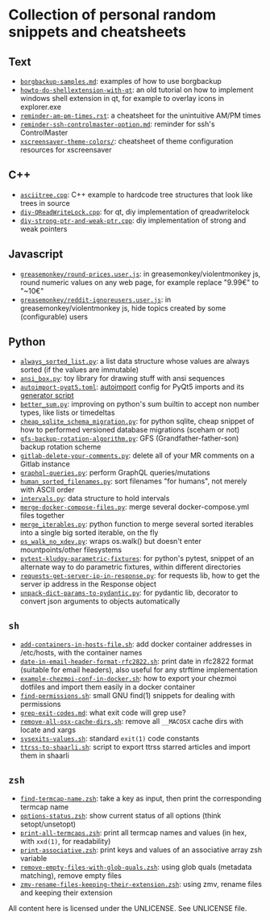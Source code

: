 # Collection of personal random snippets and cheatsheets

## Text
- [`borgbackup-samples.md`](text/borgbackup-samples.md): examples of how to use borgbackup
- [`howto-do-shellextension-with-qt`](text/howto-do-shellextension-with-qt): an old tutorial on how to implement windows shell extension in qt, for example to overlay icons in explorer.exe
- [`reminder-am-pm-times.rst`](text/reminder-am-pm-times.rst): a cheatsheet for the unintuitive AM/PM times
- [`reminder-ssh-controlmaster-option.md`](text/reminder-ssh-controlmaster-option.md): reminder for ssh's ControlMaster
- [`xscreensaver-theme-colors/`](text/xscreensaver-theme-colors/): cheatsheet of theme configuration resources for xscreensaver

## C++
- [`asciitree.cpp`](cpp/asciitree.cpp): C++ example to hardcode tree structures that look like trees in source
- [`diy-QReadWriteLock.cpp`](cpp/diy-QReadWriteLock.cpp): for qt, diy implementation of qreadwritelock
- [`diy-strong-ptr-and-weak-ptr.cpp`](cpp/diy-strong-ptr-and-weak-ptr.cpp): diy implementation of strong and weak pointers

## Javascript
- [`greasemonkey/round-prices.user.js`](javascript/greasemonkey/round-prices.user.js): in greasemonkey/violentmonkey js, round numeric values on any web page, for example replace "9.99€" to "~10€"
- [`greasemonkey/reddit-ignoreusers.user.js`](javascript/greasemonkey/reddit-ignoreusers.user.js): in greasemonkey/violentmonkey js, hide topics created by some (configurable) users

## Python
- [`always_sorted_list.py`](python/sorted_list.py): a list data structure whose values are always sorted (if the values are immutable)
- [`ansi_box.py`](python/ansi_box.py): toy library for drawing stuff with ansi sequences
- [`autoimport-pyqt5.toml`](python/autoimport-pyqt5.toml): [autoimport](https://lyz-code.github.io/autoimport/) config for PyQt5 imports and its [generator script](python/autoimport-pyqt5-config-generator.py)
- [`better_sum.py`](python/better_sum.py): improving on python's sum builtin to accept non number types, like lists or timedeltas
- [`cheap_sqlite_schema_migration.py`](python/cheap_sqlite_schema_migration.py): for python sqlite, cheap snippet of how to performed versioned database migrations (sceham or not)
- [`gfs-backup-rotation-algorithm.py`](python/gfs-backup-rotation-algorithm.py): GFS (Grandfather-father-son) backup rotation scheme
- [`gitlab-delete-your-comments.py`](python/gitlab-delete-your-comments.py): delete all of your MR comments on a Gitlab instance
- [`graphql-queries.py`](python/graphql-queries.py): perform GraphQL queries/mutations
- [`human_sorted_filenames.py`](python/sorted_filenames.py): sort filenames "for humans", not merely with ASCII order
- [`intervals.py`](python/intervals.py): data structure to hold intervals
- [`merge-docker-compose-files.py`](python/merge-docker-compose-files.py): merge several docker-compose.yml files together
- [`merge_iterables.py`](python/merge_iterables.py): python function to merge several sorted iterables into a single big sorted iterable, on the fly
- [`os_walk_no_xdev.py`](python/os_walk_no_xdev.py): wraps os.walk() but doesn't enter mountpoints/other filesystems
- [`pytest-kludgy-parametric-fixtures`](python/pytest-kludgy-parametric-fixtures): for python's pytest, snippet of an alternate way to do parametric fixtures, within different directories
- [`requests-get-server-ip-in-response.py`](python/requests-get-server-ip-in-response.py): for requests lib, how to get the server ip address in the Response object
- [`unpack-dict-params-to-pydantic.py`](python/unpack-dict-params-to-pydantic.py): for pydantic lib, decorator to convert json arguments to objects automatically

## `sh`
- [`add-containers-in-hosts-file.sh`](sh/add-containers-in-hosts-file.sh): add docker container addresses in /etc/hosts, with the container names
- [`date-in-email-header-format-rfc2822.sh`](sh/date-in-email-header-format-rfc2822.sh): print date in rfc2822 format (suitable for email headers), also useful for any strftime implementation
- [`example-chezmoi-conf-in-docker.sh`](sh/example-chezmoi-conf-in-docker.sh): how to export your chezmoi dotfiles and import them easily in a docker container
- [`find-permissions.sh`](sh/find-permissions.sh): small GNU find(1) snippets for dealing with permissions
- [`grep-exit-codes.md`](sh/grep-exit-codes.md): what exit code will grep use?
- [`remove-all-osx-cache-dirs.sh`](sh/remove-all-osx-cache-dirs.sh): remove all `__MACOSX` cache dirs with locate and xargs
- [`sysexits-values.sh`](sh/sysexits-values.sh): standard `exit(1)` code constants
- [`ttrss-to-shaarli.sh`](sh/ttrss-to-shaarli.sh): script to export ttrss starred articles and import them in shaarli

## `zsh`
- [`find-termcap-name.zsh`](zsh/find-termcap-name.zsh): take a key as input, then print the corresponding termcap name
- [`options-status.zsh`](zsh/options-status.zsh): show current status of all options (think setopt/unsetopt)
- [`print-all-termcaps.zsh`](zsh/print-all-termcaps.zsh): print all termcap names and values (in hex, with `xxd(1)`, for readability)
- [`print-associative.zsh`](zsh/print-associative.zsh): print keys and values of an associative array zsh variable
- [`remove-empty-files-with-glob-quals.zsh`](zsh/remove-empty-files-with-glob-quals.zsh): using glob quals (metadata matching), remove empty files
- [`zmv-rename-files-keeping-their-extension.zsh`](zsh/zmv-rename-files-keeping-their-extension.zsh): using zmv, rename files and keeping their extension


All content here is licensed under the UNLICENSE. See UNLICENSE file.
